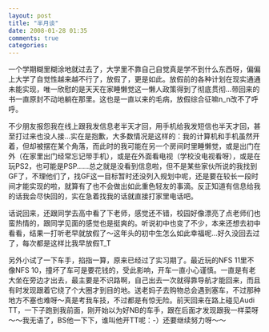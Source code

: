 ```yaml
---
layout: post
title: "半月谈"
date: 2008-01-28 01:35
comments: true
categories: 
---
```


一个学期糊里糊涂地就过去了，大学里不靠自己自觉真是学不到什么东西呀，偏偏上大学了自觉性越来越不行了，放假了，更是如此。放假前的各种计划在现实通通未能实现，唯一欣慰的是天天在家睡懒觉这一懒人政策得到了彻底贯彻...带回来的书一直原封不动地躺在那里。这也是一直以来的毛病，放假综合征嘛n_n改不了呼呼。

<!-- more --> 
不少朋友报怨我在线上跟我发信息老半天才回，用手机给我发短信也半天才回，甚至打过来也没人接...实在是抱歉，大多数情况是这样的：我的计算机和手机虽然开着，但却被摆在某个角落，而此时的我可能在另一个房间时里睡懒觉，或是出门在外（在家里出门经常忘记带手机），或是在外面看电视（学校没电视看呀），或是在玩PS2，也可能是PSP......总之就是没看到信息啦，但不是某些家伙所说的我找到GF了，不理他们了，找GF这一目标暂时还没列入规划中呢，还是要在较长一段时间才能实现的啦，就算有了也不会做出如此重色轻友的事滴。反正知道有信息给我的话我会尽快回的，实在急着找我的话就直接打家里电话吧。
	   
话说回来，还跟同学去高中看了下老师，感觉还不错，校园好像漂亮了点老师们也蛮热情的，跟同学见面的感觉也是挺爽的。听说初中也变了不少，本来还想去初中看看，结果一打听老早就放假了～这年头的初中生怎么如此幸福呢...好久没回去过了，每次都是这样比我早放假T_T
			   
另外小试了一下车手，掐指一算，原来已经过了实习期了。最近玩的NFS 11里不像NFS 10，撞坏了车可是要花钱的，受此影响，开车一直小心谨慎。一直是有老大坐在旁边才出去，最主要是不识路啊，自己出去一次就得靠导航才能回来，而且有时发现跟着它绕了个大圈才到目的地。送老妈子去购物总会遇到塞车，不过那种地方不塞也难呀～真是考我车技，不过都是有惊无险。前天回来在路上碰见Audi TT，一下子跑到我前面，刚开始以为好NB的车手，跟在后面才发现跟我一样菜呀～～我无语了，BS他一下下，谁叫他开TT呢：-）还要继续努力呀～～
